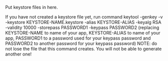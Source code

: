 Put keystore files in here.

If you have not created a keystore file yet, run command keytool -genkey -v -keystore KEYSTORE-NAME.keystore -alias KEYSTORE-ALIAS -keyalg RSA -validity 10000 -storepass PASSWORD1 -keypass PASSWORD2 (replacing KEYSTORE-NAME to name of your app, KEYSTORE-ALIAS to name of your app, PASSWORD1 to a password used for your keypass password and PASSWORD2 to another password for your keypass password) NOTE: do not lose the file that this command creates. You will not be able to generate another one!

